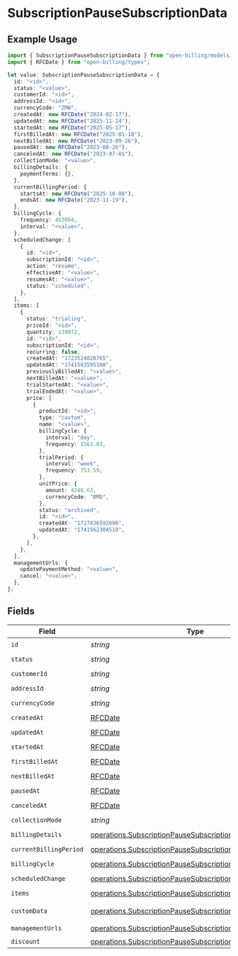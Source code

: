 # SubscriptionPauseSubscriptionData

## Example Usage

```typescript
import { SubscriptionPauseSubscriptionData } from "open-billing/models/operations";
import { RFCDate } from "open-billing/types";

let value: SubscriptionPauseSubscriptionData = {
  id: "<id>",
  status: "<value>",
  customerId: "<id>",
  addressId: "<id>",
  currencyCode: "ZMW",
  createdAt: new RFCDate("2024-02-17"),
  updatedAt: new RFCDate("2025-11-24"),
  startedAt: new RFCDate("2025-05-17"),
  firstBilledAt: new RFCDate("2025-01-10"),
  nextBilledAt: new RFCDate("2023-09-26"),
  pausedAt: new RFCDate("2023-08-26"),
  canceledAt: new RFCDate("2023-07-01"),
  collectionMode: "<value>",
  billingDetails: {
    paymentTerms: {},
  },
  currentBillingPeriod: {
    startsAt: new RFCDate("2025-10-08"),
    endsAt: new RFCDate("2023-11-19"),
  },
  billingCycle: {
    frequency: 453094,
    interval: "<value>",
  },
  scheduledChange: [
    {
      id: "<id>",
      subscriptionId: "<id>",
      action: "resume",
      effectiveAt: "<value>",
      resumesAt: "<value>",
      status: "scheduled",
    },
  ],
  items: [
    {
      status: "trialing",
      priceId: "<id>",
      quantity: 139072,
      id: "<id>",
      subscriptionId: "<id>",
      recurring: false,
      createdAt: "1723524028765",
      updatedAt: "1741583595108",
      previouslyBilledAt: "<value>",
      nextBilledAt: "<value>",
      trialStartedAt: "<value>",
      trialEndedAt: "<value>",
      price: [
        {
          productId: "<id>",
          type: "custom",
          name: "<value>",
          billingCycle: {
            interval: "day",
            frequency: 1563.83,
          },
          trialPeriod: {
            interval: "week",
            frequency: 753.59,
          },
          unitPrice: {
            amount: 4246.63,
            currencyCode: "BMD",
          },
          status: "archived",
          id: "<id>",
          createdAt: "1717836592696",
          updatedAt: "1741562304510",
        },
      ],
    },
  ],
  managementUrls: {
    updatePaymentMethod: "<value>",
    cancel: "<value>",
  },
};
```

## Fields

| Field                                                                                                                                        | Type                                                                                                                                         | Required                                                                                                                                     | Description                                                                                                                                  |
| -------------------------------------------------------------------------------------------------------------------------------------------- | -------------------------------------------------------------------------------------------------------------------------------------------- | -------------------------------------------------------------------------------------------------------------------------------------------- | -------------------------------------------------------------------------------------------------------------------------------------------- |
| `id`                                                                                                                                         | *string*                                                                                                                                     | :heavy_check_mark:                                                                                                                           | N/A                                                                                                                                          |
| `status`                                                                                                                                     | *string*                                                                                                                                     | :heavy_check_mark:                                                                                                                           | N/A                                                                                                                                          |
| `customerId`                                                                                                                                 | *string*                                                                                                                                     | :heavy_check_mark:                                                                                                                           | N/A                                                                                                                                          |
| `addressId`                                                                                                                                  | *string*                                                                                                                                     | :heavy_check_mark:                                                                                                                           | N/A                                                                                                                                          |
| `currencyCode`                                                                                                                               | *string*                                                                                                                                     | :heavy_check_mark:                                                                                                                           | N/A                                                                                                                                          |
| `createdAt`                                                                                                                                  | [RFCDate](../../types/rfcdate.md)                                                                                                            | :heavy_check_mark:                                                                                                                           | N/A                                                                                                                                          |
| `updatedAt`                                                                                                                                  | [RFCDate](../../types/rfcdate.md)                                                                                                            | :heavy_check_mark:                                                                                                                           | N/A                                                                                                                                          |
| `startedAt`                                                                                                                                  | [RFCDate](../../types/rfcdate.md)                                                                                                            | :heavy_check_mark:                                                                                                                           | N/A                                                                                                                                          |
| `firstBilledAt`                                                                                                                              | [RFCDate](../../types/rfcdate.md)                                                                                                            | :heavy_check_mark:                                                                                                                           | N/A                                                                                                                                          |
| `nextBilledAt`                                                                                                                               | [RFCDate](../../types/rfcdate.md)                                                                                                            | :heavy_check_mark:                                                                                                                           | N/A                                                                                                                                          |
| `pausedAt`                                                                                                                                   | [RFCDate](../../types/rfcdate.md)                                                                                                            | :heavy_check_mark:                                                                                                                           | N/A                                                                                                                                          |
| `canceledAt`                                                                                                                                 | [RFCDate](../../types/rfcdate.md)                                                                                                            | :heavy_check_mark:                                                                                                                           | N/A                                                                                                                                          |
| `collectionMode`                                                                                                                             | *string*                                                                                                                                     | :heavy_check_mark:                                                                                                                           | N/A                                                                                                                                          |
| `billingDetails`                                                                                                                             | [operations.SubscriptionPauseSubscriptionBillingDetails](../../models/operations/subscriptionpausesubscriptionbillingdetails.md)             | :heavy_check_mark:                                                                                                                           | N/A                                                                                                                                          |
| `currentBillingPeriod`                                                                                                                       | [operations.SubscriptionPauseSubscriptionCurrentBillingPeriod](../../models/operations/subscriptionpausesubscriptioncurrentbillingperiod.md) | :heavy_check_mark:                                                                                                                           | N/A                                                                                                                                          |
| `billingCycle`                                                                                                                               | [operations.SubscriptionPauseSubscriptionBillingCycle](../../models/operations/subscriptionpausesubscriptionbillingcycle.md)                 | :heavy_check_mark:                                                                                                                           | N/A                                                                                                                                          |
| `scheduledChange`                                                                                                                            | [operations.SubscriptionPauseSubscriptionScheduledChange](../../models/operations/subscriptionpausesubscriptionscheduledchange.md)[]         | :heavy_check_mark:                                                                                                                           | N/A                                                                                                                                          |
| `items`                                                                                                                                      | [operations.SubscriptionPauseSubscriptionItems](../../models/operations/subscriptionpausesubscriptionitems.md)[]                             | :heavy_check_mark:                                                                                                                           | N/A                                                                                                                                          |
| `customData`                                                                                                                                 | [operations.SubscriptionPauseSubscriptionCustomData](../../models/operations/subscriptionpausesubscriptioncustomdata.md)                     | :heavy_minus_sign:                                                                                                                           | Any valid JSON value                                                                                                                         |
| `managementUrls`                                                                                                                             | [operations.SubscriptionPauseSubscriptionManagementUrls](../../models/operations/subscriptionpausesubscriptionmanagementurls.md)             | :heavy_check_mark:                                                                                                                           | N/A                                                                                                                                          |
| `discount`                                                                                                                                   | [operations.SubscriptionPauseSubscriptionDiscount](../../models/operations/subscriptionpausesubscriptiondiscount.md)                         | :heavy_minus_sign:                                                                                                                           | N/A                                                                                                                                          |